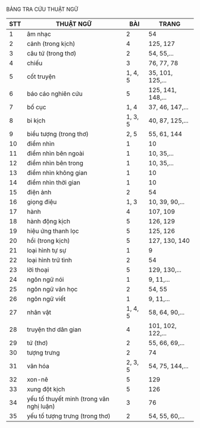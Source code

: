 BẢNG TRA CỨU THUẬT NGỮ

STT | THUẬT NGỮ | BÀI | TRANG
--- | --- | --- | ---
1 | âm nhạc | 2 | 54
2 | cảnh (trong kịch) | 4 | 125, 127
3 | câu tứ (trong thơ) | 2 | 54, 55,...
4 | chiếu | 3 | 76, 77, 78
5 | cốt truyện | 1, 4, 5 | 35, 101, 125,...
6 | báo cáo nghiên cứu | 5 | 125, 141, 148,...
7 | bố cục | 1, 4 | 37, 46, 147,...
8 | bi kịch | 1, 3, 5 | 40, 87, 125,...
9 | biểu tượng (trong thơ) | 2, 5 | 55, 61, 144
10 | điểm nhìn | 1 | 10
11 | điểm nhìn bên ngoài | 1 | 10, 35,...
12 | điểm nhìn bên trong | 1 | 10, 35,...
13 | điểm nhìn không gian | 1 | 10
14 | điểm nhìn thời gian | 1 | 10
15 | điện ảnh | 2 | 54
16 | giọng điệu | 1, 3 | 10, 39, 90,...
17 | hành | 4 | 107, 109
18 | hành động kịch | 5 | 126, 129
19 | hiệu ứng thanh lọc | 5 | 125, 126
20 | hồi (trong kịch) | 5 | 127, 130, 140
21 | loại hình tự sự | 1 | 9
22 | loại hình trữ tình | 2 | 54
23 | lời thoại | 5 | 129, 130,...
24 | ngôn ngữ nói | 1 | 9, 11,...
25 | ngôn ngữ văn học | 2 | 54, 55
26 | ngôn ngữ viết | 1 | 9, 11,...
27 | nhân vật | 1, 4, 5 | 58, 64, 90,...
28 | truyện thơ dân gian | 4 | 101, 102, 122,...
29 | tứ (thơ) | 2 | 55, 66, 69,...
30 | tượng trưng | 2 | 74
31 | văn hóa | 2, 3, 5 | 54, 75, 144,...
32 | xon-nê | 5 | 129
33 | xung đột kịch | 5 | 126
34 | yếu tố thuyết minh (trong văn nghị luận) | 3 | 76
35 | yếu tố tượng trưng (trong thơ) | 2 | 54, 55, 60,...